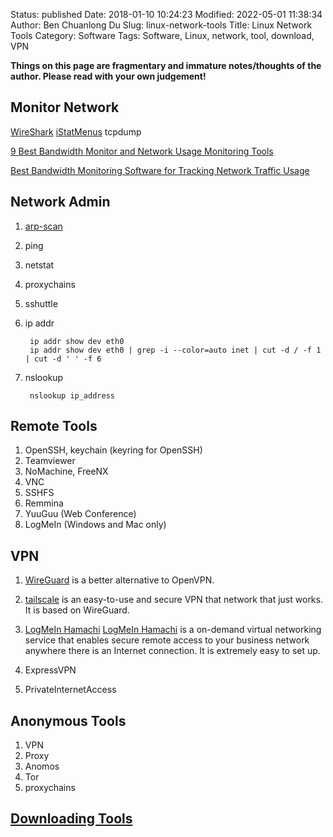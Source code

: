 Status: published
Date: 2018-01-10 10:24:23
Modified: 2022-05-01 11:38:34
Author: Ben Chuanlong Du
Slug: linux-network-tools
Title: Linux Network Tools
Category: Software
Tags: Software, Linux, network, tool, download, VPN

**Things on this page are fragmentary and immature notes/thoughts of the author. Please read with your own judgement!**


## Monitor Network
[WireShark](https://www.wireshark.org/)
[iStatMenus](https://bjango.com/mac/istatmenus/)
tcpdump


[9 Best Bandwidth Monitor and Network Usage Monitoring Tools](https://www.dnsstuff.com/bandwidth-monitor)

[Best Bandwidth Monitoring Software for Tracking Network Traffic Usage](https://www.netadmintools.com/bandwidth-monitor/)


## Network Admin  

1. [arp-scan](http://www.legendu.net/misc/blog/tips-on-arp-scan)
2. ping
3. netstat
4. proxychains
5. sshuttle
4. ip addr

        ip addr show dev eth0
        ip addr show dev eth0 | grep -i --color=auto inet | cut -d / -f 1 | cut -d ' ' -f 6

5. nslookup

        nslookup ip_address


## Remote Tools

1. OpenSSH, keychain (keyring for OpenSSH)
0. Teamviewer
5. NoMachine, FreeNX
2. VNC
3. SSHFS
4. Remmina
6. YuuGuu (Web Conference)
7. LogMeIn (Windows and Mac only)

## VPN

1. [WireGuard](https://www.wireguard.com/) is a better alternative to OpenVPN.

2. [tailscale](https://tailscale.com/)
    is an easy-to-use and secure VPN that network that just works.
    It is based on WireGuard.

2. [LogMeIn Hamachi](https://www.vpn.net/)
    [LogMeIn Hamachi](https://www.vpn.net/) 
    is a on-demand virtual networking service 
    that enables secure remote access to your business network 
    anywhere there is an Internet connection.
    It is extremely easy to set up.

4. ExpressVPN

5. PrivateInternetAccess

## Anonymous Tools
1. VPN
2. Proxy
3. Anomos
4. Tor
5. proxychains 

## [Downloading Tools](http://www.legendu.net/misc/blog/downloading-tools/)
